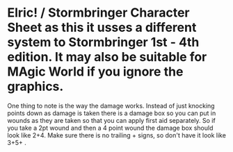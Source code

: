 # Elric! / Stormbringer Character Sheet as this it usses a  different system to Stormbringer 1st - 4th edition.  It may also be suitable for MAgic World if you ignore the graphics.

One thing to note is the way the damage works.  Instead of just knocking  points down as damage is taken there is a damage box so you can put in wounds as they are taken so that you can apply first aid separately.  So if you take a 2pt wound and then a 4 point wound the damage box  should look like 2+4. Make sure there is no trailing + signs, so don't have it look like 3+5+ . 


